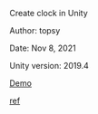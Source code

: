 
Create clock in Unity

Author: topsy

Date: Nov 8, 2021

Unity version: 2019.4


[Demo](https://user-images.githubusercontent.com/87177008/140772448-43f8a45f-00c9-4f07-8a55-197766d282f0.mp4)


[ref](https://catlikecoding.com/unity/tutorials/basics/game-objects-and-scripts/)



